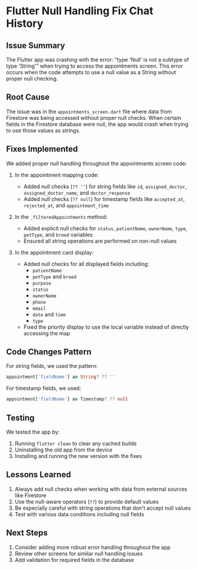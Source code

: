 # Flutter Null Handling Fix Chat History

## Issue Summary
The Flutter app was crashing with the error: "type 'Null' is not a subtype of type 'String'" when trying to access the appointments screen. This error occurs when the code attempts to use a null value as a String without proper null checking.

## Root Cause
The issue was in the `appointments_screen.dart` file where data from Firestore was being accessed without proper null checks. When certain fields in the Firestore database were null, the app would crash when trying to use those values as strings.

## Fixes Implemented

We added proper null handling throughout the appointments screen code:

1. In the appointment mapping code:
   - Added null checks (`?? ''`) for string fields like `id`, `assigned_doctor`, `assigned_doctor_name`, and `doctor_response`
   - Added null checks (`?? null`) for timestamp fields like `accepted_at`, `rejected_at`, and `appointment_time`

2. In the `_filteredAppointments` method:
   - Added explicit null checks for `status`, `patientName`, `ownerName`, `type`, `petType`, and `breed` variables
   - Ensured all string operations are performed on non-null values

3. In the appointment card display:
   - Added null checks for all displayed fields including:
     - `patientName`
     - `petType` and `breed`
     - `purpose`
     - `status`
     - `ownerName`
     - `phone`
     - `email`
     - `date` and `time`
     - `type`
   - Fixed the priority display to use the local variable instead of directly accessing the map

## Code Changes Pattern
For string fields, we used the pattern:
```dart
appointment['fieldName'] as String? ?? ''
```

For timestamp fields, we used:
```dart
appointment['fieldName'] as Timestamp? ?? null
```

## Testing
We tested the app by:
1. Running `flutter clean` to clear any cached builds
2. Uninstalling the old app from the device
3. Installing and running the new version with the fixes

## Lessons Learned
1. Always add null checks when working with data from external sources like Firestore
2. Use the null-aware operators (`??`) to provide default values
3. Be especially careful with string operations that don't accept null values
4. Test with various data conditions including null fields

## Next Steps
1. Consider adding more robust error handling throughout the app
2. Review other screens for similar null handling issues
3. Add validation for required fields in the database
